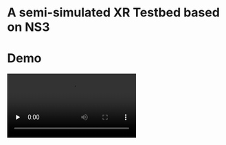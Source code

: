 # A semi-simulated XR Testbed based on NS3 
# Demo
<video id="video" controls="" preload="none" >
      <source id="mp4" src="./XR-testbed_video.mp4" type="video/mp4">
</videos>
